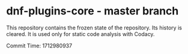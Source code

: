 # dnf-plugins-core - master branch

This repository contains the frozen state of the repository.
Its history is cleared. It is used only for static code
analysis with Codacy.

Commit Time: 1712980937